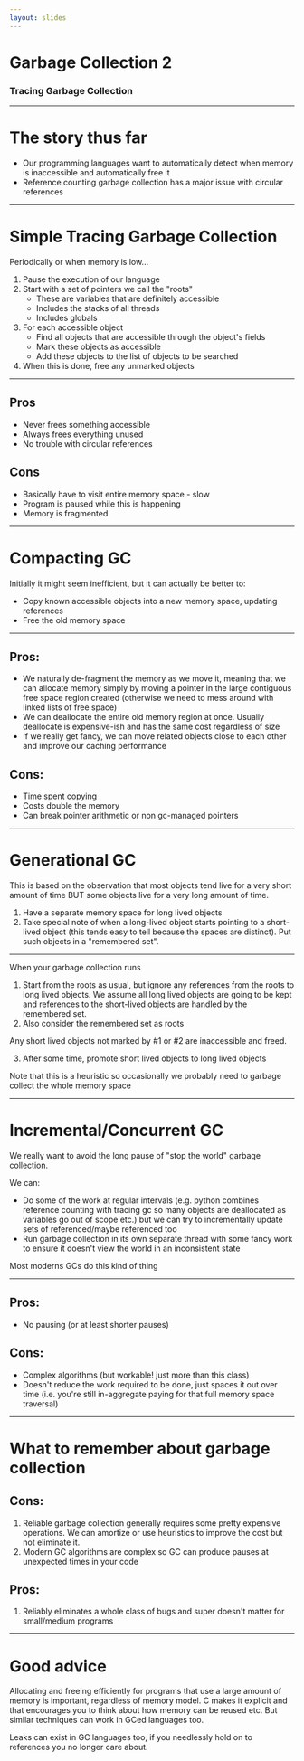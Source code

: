 ```yaml
---
layout: slides
---
```


# Garbage Collection 2

### Tracing Garbage Collection

---

# The story thus far

+ Our programming languages want to automatically detect when memory
  is inaccessible and automatically free it
+ Reference counting garbage collection has a major issue with
  circular references
  
---

# Simple Tracing Garbage Collection

Periodically or when memory is low...

1. Pause the execution of our language
2. Start with a set of pointers we call the "roots"
   + These are variables that are definitely accessible
   + Includes the stacks of all threads
   + Includes globals
3. For each accessible object
   + Find all objects that are accessible through the object's fields
   + Mark these objects as accessible
   + Add these objects to the list of objects to be searched
4. When this is done, free any unmarked objects

---

## Pros

+ Never frees something accessible
+ Always frees everything unused
+ No trouble with circular references

## Cons

+ Basically have to visit entire memory space - slow
+ Program is paused while this is happening
+ Memory is fragmented

---

# Compacting GC

Initially it might seem inefficient, but it can actually be better to:

+ Copy known accessible objects into a new memory space, updating
  references
+ Free the old memory space

---

## Pros:

+ We naturally de-fragment the memory as we move it, meaning that we
  can allocate memory simply by moving a pointer in the large
  contiguous free space region created (otherwise we need to mess
  around with linked lists of free space)
+ We can deallocate the entire old memory region at once.  Usually
  deallocate is expensive-ish and has the same cost regardless of size
+ If we really get fancy, we can move related objects close to each
  other and improve our caching performance

## Cons:

+ Time spent copying
+ Costs double the memory
+ Can break pointer arithmetic or non gc-managed pointers

---

# Generational GC

This is based on the observation that most objects tend live for a
very short amount of time BUT some objects live for a very long amount
of time.

1.  Have a separate memory space for long lived objects
2.  Take special note of when a long-lived object starts pointing to a
    short-lived object (this tends easy to tell because the spaces are
    distinct).  Put such objects in a "remembered set".

---

When your garbage collection runs
1.  Start from the roots as usual, but ignore any references from the
    roots to long lived objects.  We assume all long lived objects are
    going to be kept and references to the short-lived objects are
    handled by the remembered set.
2.  Also consider the remembered set as roots

Any short lived objects not marked by #1 or #2 are inaccessible
and freed.

3.  After some time, promote short lived objects to long lived objects

Note that this is a heuristic so occasionally we probably need to
garbage collect the whole memory space

---

# Incremental/Concurrent GC

We really want to avoid the long pause of "stop the world" garbage
collection.

We can:

+ Do some of the work at regular intervals (e.g. python combines
  reference counting with tracing gc so many objects are deallocated
  as variables go out of scope etc.) but we can try to incrementally
  update sets of referenced/maybe referenced too
+ Run garbage collection in its own separate thread with some fancy
  work to ensure it doesn't view the world in an inconsistent state

Most moderns GCs do this kind of thing

---

## Pros:

+ No pausing (or at least shorter pauses)

## Cons:
+ Complex algorithms (but workable! just more than this class)
+ Doesn't reduce the work required to be done, just spaces it out over
  time (i.e. you're still in-aggregate paying for that full memory
  space traversal)

---

# What to remember about garbage collection

## Cons:

1. Reliable garbage collection generally requires some pretty
   expensive operations.  We can amortize or use heuristics to improve
   the cost but not eliminate it.
2. Modern GC algorithms are complex so GC can produce pauses at
   unexpected times in your code

## Pros:

1. Reliably eliminates a whole class of bugs and super doesn't matter
   for small/medium programs
   
---
# Good advice

Allocating and freeing efficiently for programs that use a large
amount of memory is important, regardless of memory model.  C makes it
explicit and that encourages you to think about how memory can be
reused etc.  But similar techniques can work in GCed languages too.

Leaks can exist in GC languages too, if you needlessly hold on to
references you no longer care about.
